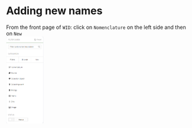 # Adding new names

From the front page of `WID`: click on `Nomenclature` on the left side and then on `New`  
<img src="https://github.com/DavideDalPos/WID-manual/blob/b0655a760611ce1705236952c523d65152fb236b/img/Fitler_cards.png" width="20%"/>
